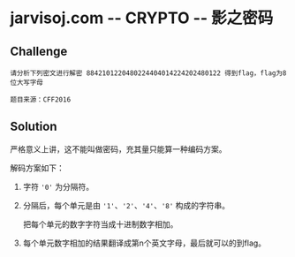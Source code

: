 # jarvisoj.com -- CRYPTO -- 影之密码

## Challenge

```
请分析下列密文进行解密 8842101220480224404014224202480122 得到flag，flag为8位大写字母

题目来源：CFF2016
```

## Solution

严格意义上讲，这不能叫做密码，充其量只能算一种编码方案。

解码方案如下：

1. 字符 `'0'` 为分隔符。

2. 分隔后，每个单元是由 `'1'`、`'2'`、`'4'`、`'8'` 构成的字符串。

   把每个单元的数字字符当成十进制数字相加。

3. 每个单元数字相加的结果翻译成第n个英文字母，最后就可以的到flag。
